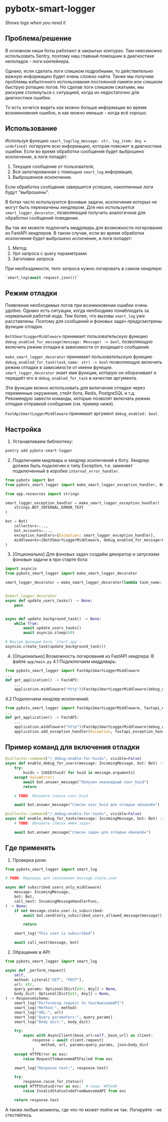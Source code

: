 # pybotx-smart-logger

_Shows logs when you need it_


## Проблема/решение

В основном наши боты работают в закрытых контурах. Там невозможно использовать Sentry,
поэтому наш главный помощник в диагностике неполадок - логи контейнера.

Однако, если сделать логи слишком подробными, то действительно важную информацию будет
очень сложно найти. Также мы получим проблемы избыточного использования постоянной
памяти или слишком быструю ротацию логов. Но сделав логи слишком сжатыми, мы рискуем
столкнуться с ситуацией, когда их недостаточно для диагностики ошибки.

То есть хочется видеть как можно больше информации во время возникновения ошибок, и как
можно меньше - когда всё хорошо.


## Использование

Используя функцию `smart_log(log_message: str, log_item: Any = undefined)` логируете всю
информацию, которая поможет в диагностике ошибки. Если во время обработки сообщения
будет выброшено исключение, в логи попадёт:

1. Текущее сообщение от пользователя,
2. Вся залогированная с помощью `smart_log` информация,
3. Выброшенное исключение.

Если обработка сообщения завершится успешно, накопленные логи будут "выброшены".

В ботах часто используются фоновые задачи, исключения которых не могут быть перехвачены
хендлером. Для них используется `smart_logger_decorator`, позволяющий получить
аналогичное для обработки сообщений поведение.

Вы так же можете подлючить миддлварь для возможности логирования из FastAPI хендлеров. В таком случае, если во время обработки исключения будет выброшено ислючение, в логи попадет:

1. Метод
2. Урл запроса с query параметрами
3. Заголовки запроса

При необходимости, тело запроса нужно логировать в самом хендлере:
``` python
`smart_log(await request.json())`
```


## Режим отладки

Появление необходимых логов при возникновении ошибки очень удобно. Однако есть
ситуации, когда необходимо понаблюдать за нормальной работой кода. Тем более, что вызовы
`smart_log` уже расставлены. Поэтому для сообщений и фоновых задач предусмотрены функции
отладки.

`BotXSmartLoggerMiddleware` принимает пользовательскую функцию
`debug_enabled_for_message(message: Message) -> bool`, позволяющую включить режим отладки в
зависимости от входящего сообщения.

`make_smart_logger_decorator` принимает пользовательскую функцию
`debug_enabled_for_task(task_name: str) -> bool` позволяющую включить режим отладки в
зависимости от имени функции. `smart_logger_decorator` знает имя функции, которую он
оборачивает и передаёт его в `debug_enabled_for_task` в качестве аргумента.

Эти функции можно использовать для включения отладки через переменные окружения, стейт
бота, Redis, PostgreSQL и т.д. Рекомендую завести команды, которые позволят включать
режим отладки отправкой сообщения (см. пример ниже).

`FastApiSmartLoggerMiddleware` принимает аргумент `debug_enabled: bool`.


## Настройка

1. Устанавливаем библиотеку:  
```bash
poetry add pybotx-smart-logger
```

2. Подключаем мидлварь и хендлер исключений к боту. Хендлер должен быть подключен к
   типу Exception, т.е. заменяет подключенный в коробке `internal_error_handler`.

```python
from pybotx import Bot
from pybotx_smart_logger import make_smart_logger_exception_handler, BotXSmartLoggerMiddleware

from app.resources import strings

smart_logger_exception_handler = make_smart_logger_exception_handler(
    strings.BOT_INTERNAL_ERROR_TEXT
)

bot = Bot(
    collectors=...,
    bot_accounts=...,
    exception_handlers={Exception: smart_logger_exception_handler},
    middlewares=[BotXSmartLoggerMiddleware, debug_enabled_for_message=False]
)
```

3. [Опционально] Для фоновых задач создаём декоратор и запускаем фоновые задачи в при
   старте бота:

```python
import asyncio
from pybotx_smart_logger import make_smart_logger_decorator

smart_logger_decorator = make_smart_logger_decorator(lambda task_name: False)


@smart_logger_decorator
async def update_users_tasks() -> None:
    pass


async def update_background_task() -> None:
    while True:
        await update_users_tasks()
        await asyncio.sleep(60)

# Внутри функции бота `start_app`:
asyncio.create_task(update_background_task())
```

4. [Опционально] Возможность логирования из FastAPI хендлера:
В файле `app/main.py`
4.1 Подлключаем миддлварь:
``` python
from pybotx_smart_logger import FastApiSmartLoggerMiddleware
...
def get_application() -> FastAPI:
    ...
    application.middleware("http")(FastApiSmartLoggerMiddleware(debug_enabled=False))
```
4.2 Подключаем хендлер исключений:
``` python
from pybotx_smart_logger import FastApiSmartLoggerMiddleware, fastapi_exception_handler
...
def get_application() -> FastAPI:
    ...
    application.middleware("http")(FastApiSmartLoggerMiddleware(debug_enabled=False))
    application.add_exception_handler(Exception, fastapi_exception_handler)
```

## Пример команд для включения отладки

```python
@collector.command("/_debug:enable-for-huids", visible=False)
async def enable_debug_for_users(message: IncomingMessage, bot: Bot) -> None:
    try:
        huids = [UUID(huid) for huid in message.arguments]
    except ValueError:
        await bot.answer_message("Получен невалидный user_huid")
        return

    # TODO: Обновите список user_huid

    await bot.answer_message("Список user_huid для отладки обновлён")
```


```python
@collector.command("/_debug:enable-for-tasks", visible=False)
async def enable_debug_for_tasks(message: IncomingMessage, bot: Bot) -> None:
    # TODO: Обновите список имён задач

    await bot.answer_message("Список задач для отладки обновлён")
```


## Где применять

1. Проверка роли:

```python
from pybotx_smart_logger import smart_log

# TODO: Мидлварь для заполнения message.state.user

async def subscribed_users_only_middleware(
    message: IncomingMessage,
    bot: Bot,
    call_next: IncomingMessageHandlerFunc,
) -> None:
    if not message.state.user.is_subscribed:
        await bot.send(only_subscribed_users_allowed_message(message))

        return

    smart_log("This user is subscribed")

    await call_next(message, bot)
```

2. Обращение в API:

```python
from pybotx_smart_logger import smart_log

async def _perform_request(
    self,
    method: Literal["GET", "POST"],
    url: str,
    query_params: Optional[Dict[str, Any]] = None,
    body_dict: Optional[Dict[str, Any]] = None,
) -> ResponseSchema:
    smart_log("Performing request to YourAwesomeAPI")
    smart_log("Method:", method)
    smart_log("URL:", url)
    smart_log("Query parameters:", query_params)
    smart_log("Body dict:", body_dict)

    try:
        async with AsyncClient(base_url=self._base_url) as client:
            response = await client.request(
                method, url, params=query_params, json=body_dict
            )
    except HTTPError as exc:
        raise RequestToAwesomeAPIFailed from exc

    smart_log("Response text:", response.text)

    try:
        response.raise_for_status()
    except HTTPStatusError as exc:  # noqa: WPS440
        raise InvalidStatusCodeFromAwesomeAPI from exc

    return response.text
```

А также любые моменты, где что-то может пойти не так. Логируйте - не стестяйтесь.

